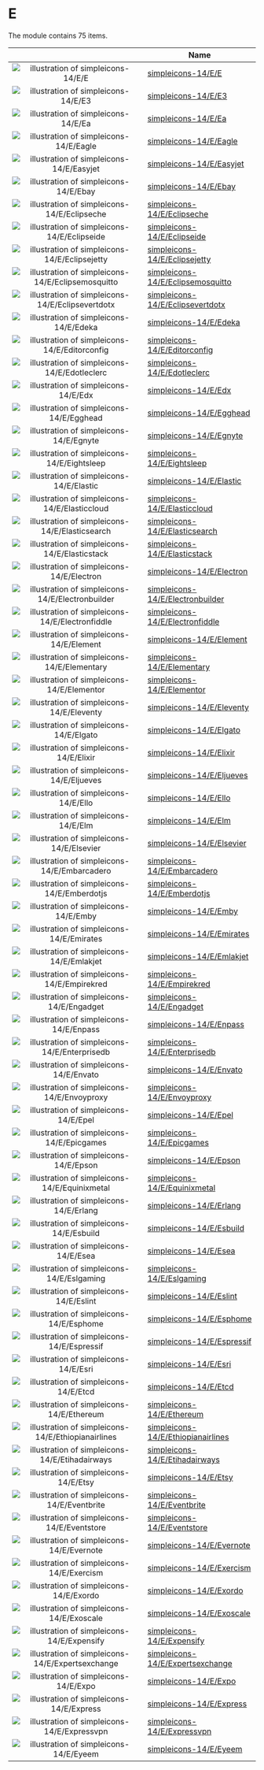 # E

The module contains 75 items.



| |Name|
|:---:|---|
| ![illustration of simpleicons-14/E/E](../../simpleicons-14/E/E.png) | [simpleicons-14/E/E](../../simpleicons-14/E/E.md) |
| ![illustration of simpleicons-14/E/E3](../../simpleicons-14/E/E3.png) | [simpleicons-14/E/E3](../../simpleicons-14/E/E3.md) |
| ![illustration of simpleicons-14/E/Ea](../../simpleicons-14/E/Ea.png) | [simpleicons-14/E/Ea](../../simpleicons-14/E/Ea.md) |
| ![illustration of simpleicons-14/E/Eagle](../../simpleicons-14/E/Eagle.png) | [simpleicons-14/E/Eagle](../../simpleicons-14/E/Eagle.md) |
| ![illustration of simpleicons-14/E/Easyjet](../../simpleicons-14/E/Easyjet.png) | [simpleicons-14/E/Easyjet](../../simpleicons-14/E/Easyjet.md) |
| ![illustration of simpleicons-14/E/Ebay](../../simpleicons-14/E/Ebay.png) | [simpleicons-14/E/Ebay](../../simpleicons-14/E/Ebay.md) |
| ![illustration of simpleicons-14/E/Eclipseche](../../simpleicons-14/E/Eclipseche.png) | [simpleicons-14/E/Eclipseche](../../simpleicons-14/E/Eclipseche.md) |
| ![illustration of simpleicons-14/E/Eclipseide](../../simpleicons-14/E/Eclipseide.png) | [simpleicons-14/E/Eclipseide](../../simpleicons-14/E/Eclipseide.md) |
| ![illustration of simpleicons-14/E/Eclipsejetty](../../simpleicons-14/E/Eclipsejetty.png) | [simpleicons-14/E/Eclipsejetty](../../simpleicons-14/E/Eclipsejetty.md) |
| ![illustration of simpleicons-14/E/Eclipsemosquitto](../../simpleicons-14/E/Eclipsemosquitto.png) | [simpleicons-14/E/Eclipsemosquitto](../../simpleicons-14/E/Eclipsemosquitto.md) |
| ![illustration of simpleicons-14/E/Eclipsevertdotx](../../simpleicons-14/E/Eclipsevertdotx.png) | [simpleicons-14/E/Eclipsevertdotx](../../simpleicons-14/E/Eclipsevertdotx.md) |
| ![illustration of simpleicons-14/E/Edeka](../../simpleicons-14/E/Edeka.png) | [simpleicons-14/E/Edeka](../../simpleicons-14/E/Edeka.md) |
| ![illustration of simpleicons-14/E/Editorconfig](../../simpleicons-14/E/Editorconfig.png) | [simpleicons-14/E/Editorconfig](../../simpleicons-14/E/Editorconfig.md) |
| ![illustration of simpleicons-14/E/Edotleclerc](../../simpleicons-14/E/Edotleclerc.png) | [simpleicons-14/E/Edotleclerc](../../simpleicons-14/E/Edotleclerc.md) |
| ![illustration of simpleicons-14/E/Edx](../../simpleicons-14/E/Edx.png) | [simpleicons-14/E/Edx](../../simpleicons-14/E/Edx.md) |
| ![illustration of simpleicons-14/E/Egghead](../../simpleicons-14/E/Egghead.png) | [simpleicons-14/E/Egghead](../../simpleicons-14/E/Egghead.md) |
| ![illustration of simpleicons-14/E/Egnyte](../../simpleicons-14/E/Egnyte.png) | [simpleicons-14/E/Egnyte](../../simpleicons-14/E/Egnyte.md) |
| ![illustration of simpleicons-14/E/Eightsleep](../../simpleicons-14/E/Eightsleep.png) | [simpleicons-14/E/Eightsleep](../../simpleicons-14/E/Eightsleep.md) |
| ![illustration of simpleicons-14/E/Elastic](../../simpleicons-14/E/Elastic.png) | [simpleicons-14/E/Elastic](../../simpleicons-14/E/Elastic.md) |
| ![illustration of simpleicons-14/E/Elasticcloud](../../simpleicons-14/E/Elasticcloud.png) | [simpleicons-14/E/Elasticcloud](../../simpleicons-14/E/Elasticcloud.md) |
| ![illustration of simpleicons-14/E/Elasticsearch](../../simpleicons-14/E/Elasticsearch.png) | [simpleicons-14/E/Elasticsearch](../../simpleicons-14/E/Elasticsearch.md) |
| ![illustration of simpleicons-14/E/Elasticstack](../../simpleicons-14/E/Elasticstack.png) | [simpleicons-14/E/Elasticstack](../../simpleicons-14/E/Elasticstack.md) |
| ![illustration of simpleicons-14/E/Electron](../../simpleicons-14/E/Electron.png) | [simpleicons-14/E/Electron](../../simpleicons-14/E/Electron.md) |
| ![illustration of simpleicons-14/E/Electronbuilder](../../simpleicons-14/E/Electronbuilder.png) | [simpleicons-14/E/Electronbuilder](../../simpleicons-14/E/Electronbuilder.md) |
| ![illustration of simpleicons-14/E/Electronfiddle](../../simpleicons-14/E/Electronfiddle.png) | [simpleicons-14/E/Electronfiddle](../../simpleicons-14/E/Electronfiddle.md) |
| ![illustration of simpleicons-14/E/Element](../../simpleicons-14/E/Element.png) | [simpleicons-14/E/Element](../../simpleicons-14/E/Element.md) |
| ![illustration of simpleicons-14/E/Elementary](../../simpleicons-14/E/Elementary.png) | [simpleicons-14/E/Elementary](../../simpleicons-14/E/Elementary.md) |
| ![illustration of simpleicons-14/E/Elementor](../../simpleicons-14/E/Elementor.png) | [simpleicons-14/E/Elementor](../../simpleicons-14/E/Elementor.md) |
| ![illustration of simpleicons-14/E/Eleventy](../../simpleicons-14/E/Eleventy.png) | [simpleicons-14/E/Eleventy](../../simpleicons-14/E/Eleventy.md) |
| ![illustration of simpleicons-14/E/Elgato](../../simpleicons-14/E/Elgato.png) | [simpleicons-14/E/Elgato](../../simpleicons-14/E/Elgato.md) |
| ![illustration of simpleicons-14/E/Elixir](../../simpleicons-14/E/Elixir.png) | [simpleicons-14/E/Elixir](../../simpleicons-14/E/Elixir.md) |
| ![illustration of simpleicons-14/E/Eljueves](../../simpleicons-14/E/Eljueves.png) | [simpleicons-14/E/Eljueves](../../simpleicons-14/E/Eljueves.md) |
| ![illustration of simpleicons-14/E/Ello](../../simpleicons-14/E/Ello.png) | [simpleicons-14/E/Ello](../../simpleicons-14/E/Ello.md) |
| ![illustration of simpleicons-14/E/Elm](../../simpleicons-14/E/Elm.png) | [simpleicons-14/E/Elm](../../simpleicons-14/E/Elm.md) |
| ![illustration of simpleicons-14/E/Elsevier](../../simpleicons-14/E/Elsevier.png) | [simpleicons-14/E/Elsevier](../../simpleicons-14/E/Elsevier.md) |
| ![illustration of simpleicons-14/E/Embarcadero](../../simpleicons-14/E/Embarcadero.png) | [simpleicons-14/E/Embarcadero](../../simpleicons-14/E/Embarcadero.md) |
| ![illustration of simpleicons-14/E/Emberdotjs](../../simpleicons-14/E/Emberdotjs.png) | [simpleicons-14/E/Emberdotjs](../../simpleicons-14/E/Emberdotjs.md) |
| ![illustration of simpleicons-14/E/Emby](../../simpleicons-14/E/Emby.png) | [simpleicons-14/E/Emby](../../simpleicons-14/E/Emby.md) |
| ![illustration of simpleicons-14/E/Emirates](../../simpleicons-14/E/Emirates.png) | [simpleicons-14/E/Emirates](../../simpleicons-14/E/Emirates.md) |
| ![illustration of simpleicons-14/E/Emlakjet](../../simpleicons-14/E/Emlakjet.png) | [simpleicons-14/E/Emlakjet](../../simpleicons-14/E/Emlakjet.md) |
| ![illustration of simpleicons-14/E/Empirekred](../../simpleicons-14/E/Empirekred.png) | [simpleicons-14/E/Empirekred](../../simpleicons-14/E/Empirekred.md) |
| ![illustration of simpleicons-14/E/Engadget](../../simpleicons-14/E/Engadget.png) | [simpleicons-14/E/Engadget](../../simpleicons-14/E/Engadget.md) |
| ![illustration of simpleicons-14/E/Enpass](../../simpleicons-14/E/Enpass.png) | [simpleicons-14/E/Enpass](../../simpleicons-14/E/Enpass.md) |
| ![illustration of simpleicons-14/E/Enterprisedb](../../simpleicons-14/E/Enterprisedb.png) | [simpleicons-14/E/Enterprisedb](../../simpleicons-14/E/Enterprisedb.md) |
| ![illustration of simpleicons-14/E/Envato](../../simpleicons-14/E/Envato.png) | [simpleicons-14/E/Envato](../../simpleicons-14/E/Envato.md) |
| ![illustration of simpleicons-14/E/Envoyproxy](../../simpleicons-14/E/Envoyproxy.png) | [simpleicons-14/E/Envoyproxy](../../simpleicons-14/E/Envoyproxy.md) |
| ![illustration of simpleicons-14/E/Epel](../../simpleicons-14/E/Epel.png) | [simpleicons-14/E/Epel](../../simpleicons-14/E/Epel.md) |
| ![illustration of simpleicons-14/E/Epicgames](../../simpleicons-14/E/Epicgames.png) | [simpleicons-14/E/Epicgames](../../simpleicons-14/E/Epicgames.md) |
| ![illustration of simpleicons-14/E/Epson](../../simpleicons-14/E/Epson.png) | [simpleicons-14/E/Epson](../../simpleicons-14/E/Epson.md) |
| ![illustration of simpleicons-14/E/Equinixmetal](../../simpleicons-14/E/Equinixmetal.png) | [simpleicons-14/E/Equinixmetal](../../simpleicons-14/E/Equinixmetal.md) |
| ![illustration of simpleicons-14/E/Erlang](../../simpleicons-14/E/Erlang.png) | [simpleicons-14/E/Erlang](../../simpleicons-14/E/Erlang.md) |
| ![illustration of simpleicons-14/E/Esbuild](../../simpleicons-14/E/Esbuild.png) | [simpleicons-14/E/Esbuild](../../simpleicons-14/E/Esbuild.md) |
| ![illustration of simpleicons-14/E/Esea](../../simpleicons-14/E/Esea.png) | [simpleicons-14/E/Esea](../../simpleicons-14/E/Esea.md) |
| ![illustration of simpleicons-14/E/Eslgaming](../../simpleicons-14/E/Eslgaming.png) | [simpleicons-14/E/Eslgaming](../../simpleicons-14/E/Eslgaming.md) |
| ![illustration of simpleicons-14/E/Eslint](../../simpleicons-14/E/Eslint.png) | [simpleicons-14/E/Eslint](../../simpleicons-14/E/Eslint.md) |
| ![illustration of simpleicons-14/E/Esphome](../../simpleicons-14/E/Esphome.png) | [simpleicons-14/E/Esphome](../../simpleicons-14/E/Esphome.md) |
| ![illustration of simpleicons-14/E/Espressif](../../simpleicons-14/E/Espressif.png) | [simpleicons-14/E/Espressif](../../simpleicons-14/E/Espressif.md) |
| ![illustration of simpleicons-14/E/Esri](../../simpleicons-14/E/Esri.png) | [simpleicons-14/E/Esri](../../simpleicons-14/E/Esri.md) |
| ![illustration of simpleicons-14/E/Etcd](../../simpleicons-14/E/Etcd.png) | [simpleicons-14/E/Etcd](../../simpleicons-14/E/Etcd.md) |
| ![illustration of simpleicons-14/E/Ethereum](../../simpleicons-14/E/Ethereum.png) | [simpleicons-14/E/Ethereum](../../simpleicons-14/E/Ethereum.md) |
| ![illustration of simpleicons-14/E/Ethiopianairlines](../../simpleicons-14/E/Ethiopianairlines.png) | [simpleicons-14/E/Ethiopianairlines](../../simpleicons-14/E/Ethiopianairlines.md) |
| ![illustration of simpleicons-14/E/Etihadairways](../../simpleicons-14/E/Etihadairways.png) | [simpleicons-14/E/Etihadairways](../../simpleicons-14/E/Etihadairways.md) |
| ![illustration of simpleicons-14/E/Etsy](../../simpleicons-14/E/Etsy.png) | [simpleicons-14/E/Etsy](../../simpleicons-14/E/Etsy.md) |
| ![illustration of simpleicons-14/E/Eventbrite](../../simpleicons-14/E/Eventbrite.png) | [simpleicons-14/E/Eventbrite](../../simpleicons-14/E/Eventbrite.md) |
| ![illustration of simpleicons-14/E/Eventstore](../../simpleicons-14/E/Eventstore.png) | [simpleicons-14/E/Eventstore](../../simpleicons-14/E/Eventstore.md) |
| ![illustration of simpleicons-14/E/Evernote](../../simpleicons-14/E/Evernote.png) | [simpleicons-14/E/Evernote](../../simpleicons-14/E/Evernote.md) |
| ![illustration of simpleicons-14/E/Exercism](../../simpleicons-14/E/Exercism.png) | [simpleicons-14/E/Exercism](../../simpleicons-14/E/Exercism.md) |
| ![illustration of simpleicons-14/E/Exordo](../../simpleicons-14/E/Exordo.png) | [simpleicons-14/E/Exordo](../../simpleicons-14/E/Exordo.md) |
| ![illustration of simpleicons-14/E/Exoscale](../../simpleicons-14/E/Exoscale.png) | [simpleicons-14/E/Exoscale](../../simpleicons-14/E/Exoscale.md) |
| ![illustration of simpleicons-14/E/Expensify](../../simpleicons-14/E/Expensify.png) | [simpleicons-14/E/Expensify](../../simpleicons-14/E/Expensify.md) |
| ![illustration of simpleicons-14/E/Expertsexchange](../../simpleicons-14/E/Expertsexchange.png) | [simpleicons-14/E/Expertsexchange](../../simpleicons-14/E/Expertsexchange.md) |
| ![illustration of simpleicons-14/E/Expo](../../simpleicons-14/E/Expo.png) | [simpleicons-14/E/Expo](../../simpleicons-14/E/Expo.md) |
| ![illustration of simpleicons-14/E/Express](../../simpleicons-14/E/Express.png) | [simpleicons-14/E/Express](../../simpleicons-14/E/Express.md) |
| ![illustration of simpleicons-14/E/Expressvpn](../../simpleicons-14/E/Expressvpn.png) | [simpleicons-14/E/Expressvpn](../../simpleicons-14/E/Expressvpn.md) |
| ![illustration of simpleicons-14/E/Eyeem](../../simpleicons-14/E/Eyeem.png) | [simpleicons-14/E/Eyeem](../../simpleicons-14/E/Eyeem.md) |



